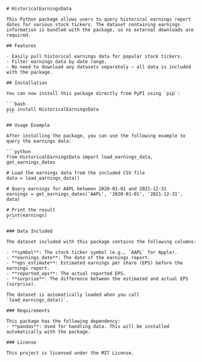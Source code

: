 
    # HistoricalEarningsData

    This Python package allows users to query historical earnings report dates for various stock tickers. The dataset containing earnings information is bundled with the package, so no external downloads are required.

    ## Features

    - Easily pull historical earnings data for popular stock tickers.
    - Filter earnings data by date range.
    - No need to download any datasets separately — all data is included with the package.

    ## Installation

    You can now install this package directly from PyPI using `pip`:

    ```bash
    pip install HistoricalEarningsData
    ```

    ## Usage Example

    After installing the package, you can use the following example to query the earnings data:

    ```python
    from HistoricalEarningsData import load_earnings_data, get_earnings_dates

    # Load the earnings data from the included CSV file
    data = load_earnings_data()

    # Query earnings for AAPL between 2020-01-01 and 2021-12-31
    earnings = get_earnings_dates('AAPL', '2020-01-01', '2021-12-31', data)

    # Print the result
    print(earnings)
    ```

    ### Data Included

    The dataset included with this package contains the following columns:

    - **symbol**: The stock ticker symbol (e.g., `AAPL` for Apple).
    - **earnings_date**: The date of the earnings report.
    - **eps_estimate**: Estimated earnings per share (EPS) before the earnings report.
    - **reported_eps**: The actual reported EPS.
    - **surprise**: The difference between the estimated and actual EPS (surprise).

    The dataset is automatically loaded when you call `load_earnings_data()`.

    ### Requirements

    This package has the following dependency:
    - **pandas**: Used for handling data. This will be installed automatically with the package.

    ### License

    This project is licensed under the MIT License.
